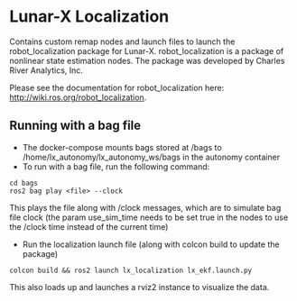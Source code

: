 # Lunar-X Localization
Contains custom remap nodes and launch files to launch the robot_localization package for Lunar-X. robot_localization is a package of nonlinear state estimation nodes. The package was developed by Charles River Analytics, Inc.

Please see the documentation for robot_localization here: http://wiki.ros.org/robot_localization. 



## Running with a bag file
- The docker-compose mounts bags stored at /bags to /home/lx_autonomy/lx_autonomy_ws/bags in the autonomy container
- To run with a bag file, run the following command:
```
cd bags
ros2 bag play <file> --clock
```
This plays the file along with /clock messages, which are to simulate bag file clock (the param use_sim_time needs to be set true in the nodes to use the /clock time instead of the current time)
- Run the localization launch file (along with colcon build to update the package)
```
colcon build && ros2 launch lx_localization lx_ekf.launch.py 
```
This also loads up and launches a rviz2 instance to visualize the data.





